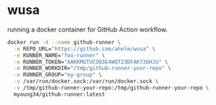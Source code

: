 # wusa

running a docker container for GitHub Action workflow.

```sh
docker run -d --name github-runner \
  -e REPO_URL="https://github.com/ahelm/wusa" \
  -e RUNNER_NAME="foo-runner" \
  -e RUNNER_TOKEN="AAKKMGTUCOO3E4WQT23DFAK73OHJU" \
  -e RUNNER_WORKDIR="/tmp/github-runner-your-repo" \
  -e RUNNER_GROUP="my-group" \
  -v /var/run/docker.sock:/var/run/docker.sock \
  -v /tmp/github-runner-your-repo:/tmp/github-runner-your-repo \
  myoung34/github-runner:latest
```